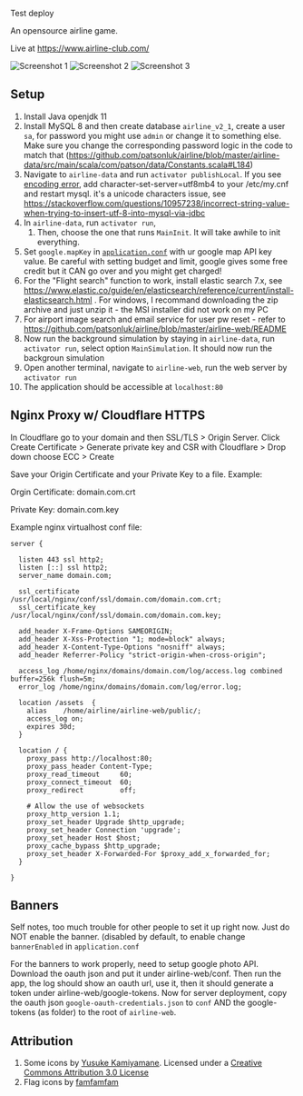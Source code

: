 Test deploy

An opensource airline game. 

Live at https://www.airline-club.com/


![Screenshot 1](https://user-images.githubusercontent.com/2895902/74759887-5a966380-522e-11ea-9e54-2252af63d5ea.gif)
![Screenshot 2](https://user-images.githubusercontent.com/2895902/74759902-6124db00-522e-11ea-9f81-8b4af7f7027e.gif)
![Screenshot 3](https://user-images.githubusercontent.com/2895902/74759935-739f1480-522e-11ea-9323-e84095177d5a.gif)

## Setup

1. Install Java openjdk 11
1. Install MySQL 8 and then create database `airline_v2_1`, create a user `sa`, for password you might use `admin` or change it to something else. Make sure you change the corresponding password logic in the code to match that (https://github.com/patsonluk/airline/blob/master/airline-data/src/main/scala/com/patson/data/Constants.scala#L184)
1. Navigate to `airline-data` and run `activator publishLocal`. If you see [encoding error](https://github.com/patsonluk/airline/issues/267), add character-set-server=utf8mb4 to your /etc/my.cnf and restart mysql. it's a unicode characters issue, see https://stackoverflow.com/questions/10957238/incorrect-string-value-when-trying-to-insert-utf-8-into-mysql-via-jdbc
1. In `airline-data`, run `activator run`, 
    1. Then, choose the one that runs `MainInit`. It will take awhile to init everything.
1. Set `google.mapKey` in [`application.conf`](https://github.com/patsonluk/airline/blob/master/airline-web/conf/application.conf#L69) with ur google map API key value. Be careful with setting budget and limit, google gives some free credit but it CAN go over and you might get charged!
1. For the "Flight search" function to work, install elastic search 7.x, see https://www.elastic.co/guide/en/elasticsearch/reference/current/install-elasticsearch.html . For windows, I recommand downloading the zip archive and just unzip it - the MSI installer did not work on my PC
1. For airport image search and email service for user pw reset - refer to https://github.com/patsonluk/airline/blob/master/airline-web/README
1. Now run the background simulation by staying in `airline-data`, run `activator run`, select option `MainSimulation`. It should now run the backgroun simulation
1. Open another terminal, navigate to `airline-web`, run the web server by `activator run`
1. The application should be accessible at `localhost:80`

## Nginx Proxy w/ Cloudflare HTTPS

In Cloudflare go to your domain and then SSL/TLS > Origin Server. Click Create Certificate > Generate private key and CSR with Cloudflare > Drop down choose ECC > Create

Save your Origin Certificate and your Private Key to a file. Example:

Orgin Certificate: domain.com.crt

Private Key: domain.com.key

Example nginx virtualhost conf file:

```
server {

  listen 443 ssl http2;
  listen [::] ssl http2;
  server_name domain.com;

  ssl_certificate      /usr/local/nginx/conf/ssl/domain.com/domain.com.crt;
  ssl_certificate_key  /usr/local/nginx/conf/ssl/domain.com/domain.com.key;

  add_header X-Frame-Options SAMEORIGIN;
  add_header X-Xss-Protection "1; mode=block" always;
  add_header X-Content-Type-Options "nosniff" always;
  add_header Referrer-Policy "strict-origin-when-cross-origin";

  access_log /home/nginx/domains/domain.com/log/access.log combined buffer=256k flush=5m;
  error_log /home/nginx/domains/domain.com/log/error.log;

  location /assets  {
    alias    /home/airline/airline-web/public/;
    access_log on;
    expires 30d;
  }

  location / {
    proxy_pass http://localhost:80;
    proxy_pass_header Content-Type;
    proxy_read_timeout     60;
    proxy_connect_timeout  60;
    proxy_redirect         off;

    # Allow the use of websockets
    proxy_http_version 1.1;
    proxy_set_header Upgrade $http_upgrade;
    proxy_set_header Connection 'upgrade';
    proxy_set_header Host $host;
    proxy_cache_bypass $http_upgrade;
    proxy_set_header X-Forwarded-For $proxy_add_x_forwarded_for;
  }

}
```

## Banners

Self notes, too much trouble for other people to set it up right now. Just do NOT enable the banner. (disabled by default, to enable change `bannerEnabled` in `application.conf`

For the banners to work properly, need to setup google photo API. Download the oauth json and put it under airline-web/conf. Then run the app, the log should show an oauth url, use it, then it should generate a token under airline-web/google-tokens. Now for server deployment, copy the oauth json `google-oauth-credentials.json` to `conf` AND the google-tokens (as folder) to the root of `airline-web`.

## Attribution
1. Some icons by [Yusuke Kamiyamane](http://p.yusukekamiyamane.com/). Licensed under a [Creative Commons Attribution 3.0 License](http://creativecommons.org/licenses/by/3.0/)
1. Flag icons by [famfamfam](https://github.com/legacy-icons/famfamfam-flags)
